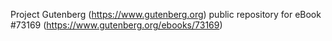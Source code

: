 Project Gutenberg (https://www.gutenberg.org) public repository
for eBook #73169 (https://www.gutenberg.org/ebooks/73169)
